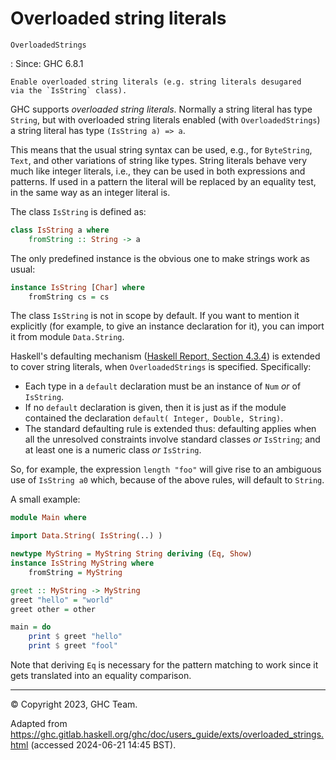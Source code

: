 # Overloaded string literals

`OverloadedStrings`

:   Since:   GHC 6.8.1

    Enable overloaded string literals (e.g. string literals desugared
    via the `IsString` class).

GHC supports *overloaded string literals*. Normally a string literal has
type `String`, but with overloaded
string literals enabled (with `OverloadedStrings`) a
string literal has type `(IsString a) => a`.

This means that the usual string syntax can be used, e.g., for
`ByteString`, `Text`, and other variations of string like types. String
literals behave very much like integer literals, i.e., they can be used
in both expressions and patterns. If used in a pattern the literal will
be replaced by an equality test, in the same way as an integer literal
is.

The class `IsString` is defined as:

```haskell
class IsString a where
    fromString :: String -> a
```

The only predefined instance is the obvious one to make strings work as
usual:

```haskell
instance IsString [Char] where
    fromString cs = cs
```

The class `IsString` is not in scope by
default. If you want to mention it explicitly (for example, to give an
instance declaration for it), you can import it from module
`Data.String`.

Haskell's defaulting mechanism ([Haskell Report, Section 4.3.4](https://www.haskell.org/onlinereport/decls.html#sect4.3.4))
is extended to cover string literals, when
`OverloadedStrings` is
specified. Specifically:

-   Each type in a `default`
    declaration must be an instance of `Num`
    *or* of `IsString`.
-   If no `default` declaration is
    given, then it is just as if the module contained the declaration
    `default( Integer, Double, String)`.
-   The standard defaulting rule is extended thus: defaulting applies
    when all the unresolved constraints involve standard classes *or*
    `IsString`; and at least one is a
    numeric class *or* `IsString`.

So, for example, the expression `length "foo"`
will give rise to an ambiguous use of
`IsString a0` which, because of the
above rules, will default to `String`.

A small example:

```haskell
module Main where

import Data.String( IsString(..) )

newtype MyString = MyString String deriving (Eq, Show)
instance IsString MyString where
    fromString = MyString

greet :: MyString -> MyString
greet "hello" = "world"
greet other = other

main = do
    print $ greet "hello"
    print $ greet "fool"
```

Note that deriving `Eq` is necessary
for the pattern matching to work since it gets translated into an
equality comparison.

---
© Copyright 2023, GHC Team.

Adapted from
<https://ghc.gitlab.haskell.org/ghc/doc/users_guide/exts/overloaded_strings.html>
(accessed 2024-06-21 14:45 BST).
